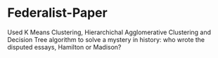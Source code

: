 # Federalist-Paper
Used K Means Clustering, Hierarchichal Agglomerative Clustering and Decision Tree algorithm to solve a
mystery in history: who wrote the disputed essays, Hamilton or Madison?
